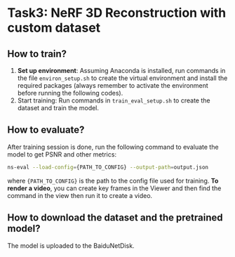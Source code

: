 # Task3: NeRF 3D Reconstruction with custom dataset

## How to train?
1. **Set up environment**: Assuming Anaconda is installed, run commands in the file `environ_setup.sh` to create the virtual environment and install the required packages (always remember to activate the environment before running the following codes). 
2. Start training: Run commands in `train_eval_setup.sh` to create the dataset and train the model.

## How to evaluate?
After training session is done, run the following command to evaluate the model to get PSNR and other metrics:
```bash
ns-eval --load-config={PATH_TO_CONFIG} --output-path=output.json
```
where `{PATH_TO_CONFIG}` is the path to the config file used for training.
**To render a video**, you can create key frames in the Viewer and then find the command in the view then run it to create a video.

## How to download the dataset and the pretrained model?
The model is uploaded to the BaiduNetDisk.
